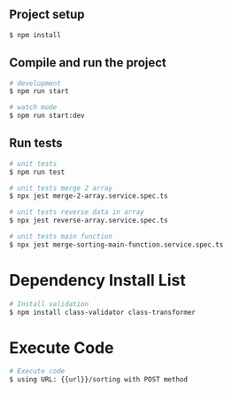 ## Project setup

```bash
$ npm install
```

## Compile and run the project

```bash
# development
$ npm run start

# watch mode
$ npm run start:dev
```

## Run tests

```bash
# unit tests
$ npm run test

# unit tests merge 2 array
$ npx jest merge-2-array.service.spec.ts

# unit tests reverse data in array
$ npx jest reverse-array.service.spec.ts

# unit tests main function
$ npx jest merge-sorting-main-function.service.spec.ts
```

# Dependency Install List

```bash
# Install validation
$ npm install class-validator class-transformer
```

# Execute Code

```bash
# Execute code 
$ using URL: {{url}}/sorting with POST method
```